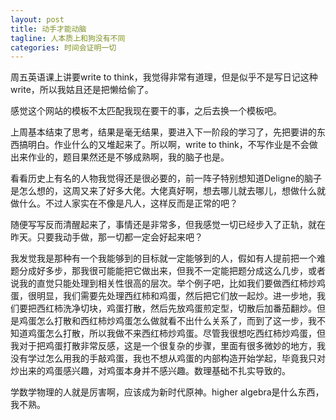 ```yaml
---
layout: post
title: 动手才能动脑
tagline: 人本质上和狗没有不同
categories: 时间会证明一切
---
```


周五英语课上讲要write to think，我觉得非常有道理，但是似乎不是写日记这种write，所以我姑且还是把懒给偷了。

感觉这个网站的模板不太匹配我现在要干的事，之后去换一个模板吧。

上周基本结束了思考，结果是毫无结果，要进入下一阶段的学习了，先把要讲的东西搞明白。作业什么的又堆起来了。所以啊，write to think，不写作业是不会做出来作业的，题目果然还是不够成熟啊，我的脑子也是。

看看历史上有名的人物我觉得还是很必要的，前一阵子特别想知道Deligne的脑子是怎么想的，这周又来了好多大佬。大佬真好啊，想去哪儿就去哪儿，想做什么就做什么。不过人家实在不像是凡人，这样反而是正常的吧？

随便写写反而清醒起来了，事情还是非常多，但我感觉一切已经步入了正轨，就在昨天。只要我动手做，那一切都一定会好起来吧？

我发觉我是那种有一个我能够到的目标就一定能够到的人，假如有人提前把一个难题分成好多步，那我很可能能把它做出来，但我不一定能把题分成这么几步，或者说我的直觉只能处理到相关性很高的层次。举个例子吧，比如我们要做西红柿炒鸡蛋，很明显，我们需要先处理西红柿和鸡蛋，然后把它们放一起炒。进一步地，我们要把西红柿洗净切块，鸡蛋打散，然后先放鸡蛋煎定型，切散后加番茄翻炒。但是鸡蛋怎么打散和西红柿炒鸡蛋怎么做就看不出什么关系了，而到了这一步，我不知道鸡蛋怎么打散，所以我做不来西红柿炒鸡蛋。尽管我很想吃西红柿炒鸡蛋，但我对于把鸡蛋打散非常反感，这是一个很复杂的步骤，里面有很多微妙的地方，我没有学过怎么用我的手敲鸡蛋，我也不想从鸡蛋的内部构造开始学起，毕竟我只对炒出来的鸡蛋感兴趣，对鸡蛋本身并不感兴趣。数理基础不扎实导致的。

学数学物理的人就是厉害啊，应该成为新时代原神。higher algebra是什么东西，我不熟。